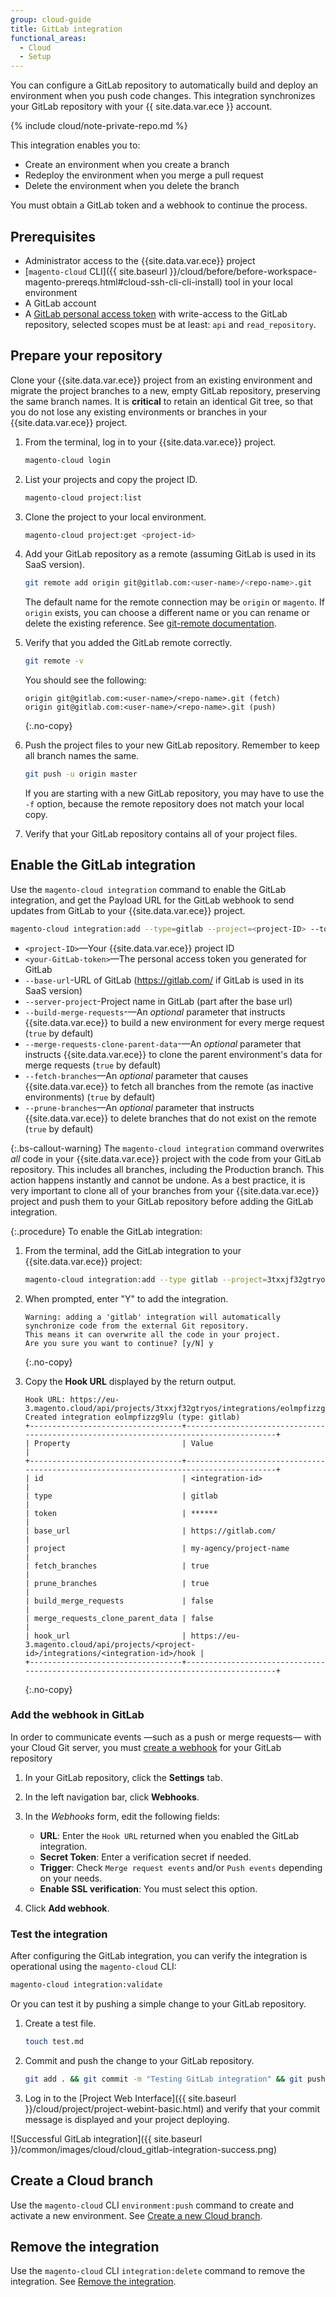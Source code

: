 ```yaml
---
group: cloud-guide
title: GitLab integration
functional_areas:
  - Cloud
  - Setup
---
```


You can configure a GitLab repository to automatically build and deploy an environment when you push code changes. This integration synchronizes your GitLab repository with your {{ site.data.var.ece }} account.

{% include cloud/note-private-repo.md %}

This integration enables you to:

-  Create an environment when you create a branch
-  Redeploy the environment when you merge a pull request
-  Delete the environment when you delete the branch

You must obtain a GitLab token and a webhook to continue the process.

## Prerequisites

-  Administrator access to the {{site.data.var.ece}} project
-  [`magento-cloud` CLI]({{ site.baseurl }}/cloud/before/before-workspace-magento-prereqs.html#cloud-ssh-cli-cli-install) tool in your local environment
-  A GitLab account
-  A [GitLab personal access token](https://docs.gitlab.com/ee/user/profile/personal_access_tokens.html) with write-access to the GitLab repository, selected scopes must be at least: `api` and `read_repository`.

## Prepare your repository

Clone your {{site.data.var.ece}} project from an existing environment and migrate the project branches to a new, empty GitLab repository, preserving the same branch names. It is **critical** to retain an identical Git tree, so that you do not lose any existing environments or branches in your {{site.data.var.ece}} project.

1. From the terminal, log in to your {{site.data.var.ece}} project.

   ```bash
   magento-cloud login
   ```

1. List your projects and copy the project ID.

   ```bash
   magento-cloud project:list
   ```

1. Clone the project to your local environment.

   ```bash
   magento-cloud project:get <project-id>
   ```

1. Add your GitLab repository as a remote (assuming GitLab is used in its SaaS version).

   ```bash
   git remote add origin git@gitlab.com:<user-name>/<repo-name>.git
   ```

   The default name for the remote connection may be `origin` or `magento`. If `origin` exists, you can choose a different name or you can rename or delete the existing reference. See [git-remote documentation](https://git-scm.com/docs/git-remote).

1. Verify that you added the GitLab remote correctly.

   ```bash
   git remote -v
   ```

   You should see the following:

   ```terminal
   origin git@gitlab.com:<user-name>/<repo-name>.git (fetch)
   origin git@gitlab.com:<user-name>/<repo-name>.git (push)
   ```
   {:.no-copy}

1. Push the project files to your new GitLab repository. Remember to keep all branch names the same.

   ```bash
   git push -u origin master
   ```

   If you are starting with a new GitLab repository, you may have to use the `-f` option, because the remote repository does not match your local copy.

1. Verify that your GitLab repository contains all of your project files.

## Enable the GitLab integration

Use the `magento-cloud integration` command to enable the GitLab integration, and get the Payload URL for the GitLab webhook to send updates from GitLab to your {{site.data.var.ece}} project.

```bash
magento-cloud integration:add --type=gitlab --project=<project-ID> --token=<your-GitLab-token> [--base-url=<GitLab-url> --server-project=<GitLab-project> --build-merge-requests={true|false} --merge-requests-clone-parent-data={true|false} --fetch-branches={true|false} --prune-branches={true|false}]
```

-  `<project-ID>`—Your {{site.data.var.ece}} project ID
-  `<your-GitLab-token>`—The personal access token you generated for GitLab
-  `--base-url`-URL of GitLab (https://gitlab.com/ if GitLab is used in its SaaS version)
-  `--server-project`-Project name in GitLab (part after the base url)
-  `--build-merge-requests`-—An _optional_ parameter that instructs {{site.data.var.ece}} to build a new environment for every merge request (`true` by default)
-  `--merge-requests-clone-parent-data`-—An _optional_ parameter that instructs {{site.data.var.ece}} to clone the parent environment's data for merge requests (`true` by default)
-  `--fetch-branches`—An _optional_ parameter that causes {{site.data.var.ece}} to fetch all branches from the remote (as inactive environments) (`true` by default)
-  `--prune-branches`—An _optional_ parameter that instructs {{site.data.var.ece}} to delete branches that do not exist on the remote (`true` by default)

{:.bs-callout-warning}
The `magento-cloud integration` command overwrites *_all_* code in your {{site.data.var.ece}} project with the code from your GitLab repository. This includes all branches, including the Production branch. This action happens instantly and cannot be undone. As a best practice, it is very important to clone all of your branches from your {{site.data.var.ece}} project and push them to your GitLab repository before adding the GitLab integration.

{:.procedure}
To enable the GitLab integration:

1. From the terminal, add the GitLab integration to your {{site.data.var.ece}} project:

   ```bash
   magento-cloud integration:add --type gitlab --project=3txxjf32gtryos --token=qVUfeEn4ouze7A7JH --base-url=https://gitlab.com/ --server-project=my-agency/project-name --build-merge-requests=false --merge-requests-clone-parent-data=false --fetch-branches=true --prune-branches=true
   ```

1. When prompted, enter "Y" to add the integration.

   ```terminal
   Warning: adding a 'gitlab' integration will automatically synchronize code from the external Git repository.
   This means it can overwrite all the code in your project.
   Are you sure you want to continue? [y/N] y
   ```
   {:.no-copy}

1. Copy the **Hook URL** displayed by the return output.

   ```terminal
   Hook URL: https://eu-3.magento.cloud/api/projects/3txxjf32gtryos/integrations/eolmpfizzg9lu/hook
   Created integration eolmpfizzg9lu (type: gitlab)
   +----------------------------------+---------------------------------------------------------------------------------------+
   | Property                         | Value                                                                                 |
   +----------------------------------+---------------------------------------------------------------------------------------+
   | id                               | <integration-id>                                                                      |
   | type                             | gitlab                                                                                |
   | token                            | ******                                                                                |
   | base_url                         | https://gitlab.com/                                                                   |
   | project                          | my-agency/project-name                                                                |
   | fetch_branches                   | true                                                                                  |
   | prune_branches                   | true                                                                                  |
   | build_merge_requests             | false                                                                                 |
   | merge_requests_clone_parent_data | false                                                                                 |
   | hook_url                         | https://eu-3.magento.cloud/api/projects/<project-id>/integrations/<integration-id>/hook |
   +----------------------------------+---------------------------------------------------------------------------------------+
   ```
   {:.no-copy}

### Add the webhook in GitLab

In order to communicate events —such as a push or merge requests— with your Cloud Git server, you must [create a webhook](https://docs.gitlab.com/ee/user/project/integrations/webhooks.html#overview) for your GitLab repository

1. In your GitLab repository, click the **Settings** tab.

1. In the left navigation bar, click **Webhooks**.

1. In the _Webhooks_ form, edit the following fields:

   -  **URL**: Enter the `Hook URL` returned when you enabled the GitLab integration.
   -  **Secret Token**: Enter a verification secret if needed.
   -  **Trigger**: Check `Merge request events` and/or `Push events` depending on your needs.
   -  **Enable SSL verification**:  You must select this option.

1. Click **Add webhook**.

### Test the integration

After configuring the GitLab integration, you can verify the integration is operational using the `magento-cloud` CLI:

```bash
magento-cloud integration:validate
```

Or you can test it by pushing a simple change to your GitLab repository.

1. Create a test file.

   ```bash
   touch test.md
   ```

1. Commit and push the change to your GitLab repository.

   ```bash
   git add . && git commit -m "Testing GitLab integration" && git push
   ```

1. Log in to the [Project Web Interface]({{ site.baseurl }}/cloud/project/project-webint-basic.html) and verify that your commit message is displayed and your project deploying.

![Successful GitLab integration]({{ site.baseurl }}/common/images/cloud/cloud_gitlab-integration-success.png)

## Create a Cloud branch

Use the `magento-cloud` CLI `environment:push` command to create and activate a new environment. See [Create a new Cloud branch]({{site.baseurl}}/cloud/integrations/bitbucket-integration.html#create-a-new-cloud-branch).

## Remove the integration

Use the `magento-cloud` CLI `integration:delete` command to remove the integration. See [Remove the integration]({{site.baseurl}}/cloud/integrations/bitbucket-integration.html#remove-the-integration).
